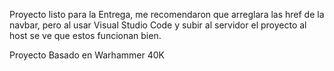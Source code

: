 Proyecto listo para la Entrega, me recomendaron que arreglara las href de la navbar, pero al usar Visual Studio Code y subir al servidor el proyecto al host
se ve que estos funcionan bien.

Proyecto Basado en Warhammer 40K
